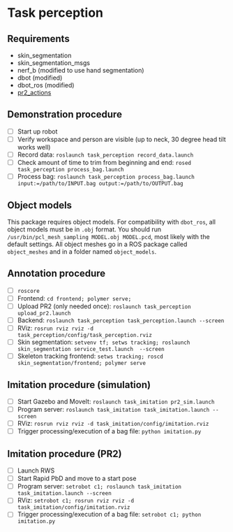 # Task perception

## Requirements
- skin_segmentation
- skin_segmentation_msgs
- nerf_b (modified to use hand segmentation)
- dbot (modified)
- dbot_ros (modified)
- [pr2_actions](https://github.com/jstnhuang/pr2_actions)

## Demonstration procedure
- [ ] Start up robot
- [ ] Verify workspace and person are visible (up to neck, 30 degree head tilt works well)
- [ ] Record data: `roslaunch task_perception record_data.launch`
- [ ] Check amount of time to trim from beginning and end: `rosed task_perception process_bag.launch`
- [ ] Process bag: `roslaunch task_perception process_bag.launch input:=/path/to/INPUT.bag output:=/path/to/OUTPUT.bag`

## Object models
This package requires object models.
For compatibility with `dbot_ros`, all object models must be in `.obj` format.
You should run `/usr/bin/pcl_mesh_sampling MODEL.obj MODEL.pcd`, most likely with the default settings.
All object meshes go in a ROS package called `object_meshes` and in a folder named `object_models`.

## Annotation procedure
- [ ] `roscore`
- [ ] Frontend: `cd frontend; polymer serve;`
- [ ] Upload PR2 (only needed once): `roslaunch task_perception upload_pr2.launch`
- [ ] Backend: `roslaunch task_perception task_perception.launch --screen`
- [ ] RViz: `rosrun rviz rviz -d task_perception/config/task_perception.rviz`
- [ ] Skin segmentation: `setvenv tf; setws tracking; roslaunch skin_segmentation service_test.launch  --screen`
- [ ] Skeleton tracking frontend: `setws tracking; roscd skin_segmentation/frontend; polymer serve`

## Imitation procedure (simulation)
- [ ] Start Gazebo and MoveIt: `roslaunch task_imitation pr2_sim.launch`
- [ ] Program server: `roslaunch task_imitation task_imitation.launch --screen`
- [ ] RViz: `rosrun rviz rviz -d task_imitation/config/imitation.rviz`
- [ ] Trigger processing/execution of a bag file: `python imitation.py`

## Imitation procedure (PR2)
- [ ] Launch RWS
- [ ] Start Rapid PbD and move to a start pose
- [ ] Program server: `setrobot c1; roslaunch task_imitation task_imitation.launch --screen`
- [ ] RViz: `setrobot c1; rosrun rviz rviz -d task_imitation/config/imitation.rviz`
- [ ] Trigger processing/execution of a bag file: `setrobot c1; python imitation.py`
